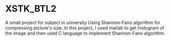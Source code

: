# XSTK_BTL2
A small project for subject in university
Using Shannon-Fano algorithm for compressing picture's size.
In this project, I used matlab to get histogram of the image and then used C language to implement Shannon-Fano algorithm.
